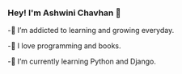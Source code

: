 ### Hey! I'm Ashwini Chavhan 👋

-👀 I’m addicted to learning and growing everyday.

-🔭 I love programming and books.

-🌱 I’m currently learning Python and Django.
